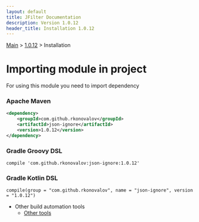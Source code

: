 ```yaml
---
layout: default
title: JFilter Documentation
description: Version 1.0.12
header_title: Installation 1.0.12
---
```


[Main](../../index.MD) > [1.0.12](../index.MD) > Installation

# Importing module in project
For using this module you need to import dependency

### Apache Maven
```xml
<dependency>
    <groupId>com.github.rkonovalov</groupId>
    <artifactId>json-ignore</artifactId>
    <version>1.0.12</version>
</dependency>
```

### Gradle Groovy DSL
```text
compile 'com.github.rkonovalov:json-ignore:1.0.12'
```

### Gradle Kotlin DSL
```text
compile(group = "com.github.rkonovalov", name = "json-ignore", version = "1.0.12")
```

* Other build automation tools
  * [Other tools](https://search.maven.org/artifact/com.github.rkonovalov/json-ignore/1.0.12/jar)